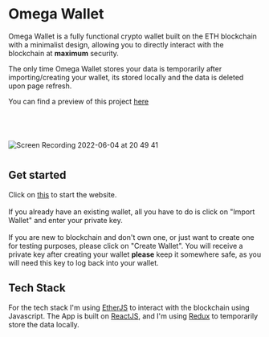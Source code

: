 # Omega Wallet

Omega Wallet is a fully functional crypto wallet built on the ETH blockchain with a minimalist design, allowing you to directly interact with the blockchain at **maximum** security.

The only time Omega Wallet stores your data is temporarily after importing/creating your wallet, its stored locally and the data is deleted upon page refresh.

You can find a preview of this project [here](https://www.youtube.com/watch?v=dcOGvmr_q_0)

#

<br>

![Screen Recording 2022-06-04 at 20 49 41](https://user-images.githubusercontent.com/96595583/172021607-9836fb5e-c339-4687-b769-d89236e7d394.gif)

#

## Get started
Click on [this](https://omegawallet.netlify.app/) to start the website.
<br>
<br>
If you already have an existing wallet, all you have to do is click on "Import Wallet" and enter your private key.
<br>
<br>
If you are new to blockchain and don't own one, or just want to create one for testing purposes, please click on "Create Wallet". You will receive a private key after creating your wallet **please** keep it somewhere safe, as you will need this key to log back into your wallet.

## Tech Stack

For the tech stack I'm using [EtherJS](https://docs.ethers.io/v5/) to interact with the blockchain using Javascript. The App is built on [ReactJS](https://reactjs.org/), and I'm using [Redux](https://redux.js.org/) to temporarily store the data locally.
